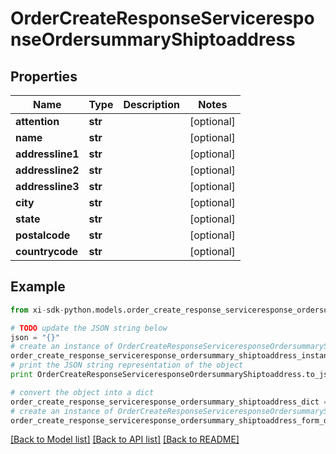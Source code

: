 # OrderCreateResponseServiceresponseOrdersummaryShiptoaddress


## Properties

Name | Type | Description | Notes
------------ | ------------- | ------------- | -------------
**attention** | **str** |  | [optional] 
**name** | **str** |  | [optional] 
**addressline1** | **str** |  | [optional] 
**addressline2** | **str** |  | [optional] 
**addressline3** | **str** |  | [optional] 
**city** | **str** |  | [optional] 
**state** | **str** |  | [optional] 
**postalcode** | **str** |  | [optional] 
**countrycode** | **str** |  | [optional] 

## Example

```python
from xi-sdk-python.models.order_create_response_serviceresponse_ordersummary_shiptoaddress import OrderCreateResponseServiceresponseOrdersummaryShiptoaddress

# TODO update the JSON string below
json = "{}"
# create an instance of OrderCreateResponseServiceresponseOrdersummaryShiptoaddress from a JSON string
order_create_response_serviceresponse_ordersummary_shiptoaddress_instance = OrderCreateResponseServiceresponseOrdersummaryShiptoaddress.from_json(json)
# print the JSON string representation of the object
print OrderCreateResponseServiceresponseOrdersummaryShiptoaddress.to_json()

# convert the object into a dict
order_create_response_serviceresponse_ordersummary_shiptoaddress_dict = order_create_response_serviceresponse_ordersummary_shiptoaddress_instance.to_dict()
# create an instance of OrderCreateResponseServiceresponseOrdersummaryShiptoaddress from a dict
order_create_response_serviceresponse_ordersummary_shiptoaddress_form_dict = order_create_response_serviceresponse_ordersummary_shiptoaddress.from_dict(order_create_response_serviceresponse_ordersummary_shiptoaddress_dict)
```
[[Back to Model list]](../README.md#documentation-for-models) [[Back to API list]](../README.md#documentation-for-api-endpoints) [[Back to README]](../README.md)


